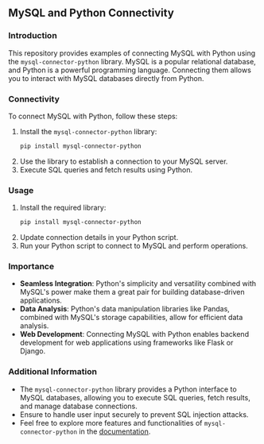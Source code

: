 ## MySQL and Python Connectivity

### Introduction
This repository provides examples of connecting MySQL with Python using the `mysql-connector-python` library. MySQL is a popular relational database, and Python is a powerful programming language. Connecting them allows you to interact with MySQL databases directly from Python.

### Connectivity
To connect MySQL with Python, follow these steps:
1. Install the `mysql-connector-python` library:
   ```bash
   pip install mysql-connector-python
   ```
2. Use the library to establish a connection to your MySQL server.
3. Execute SQL queries and fetch results using Python.

### Usage
1. Install the required library:
   ```bash
   pip install mysql-connector-python
   ```
2. Update connection details in your Python script.
3. Run your Python script to connect to MySQL and perform operations.

### Importance
- **Seamless Integration**: Python's simplicity and versatility combined with MySQL's power make them a great pair for building database-driven applications.
- **Data Analysis**: Python's data manipulation libraries like Pandas, combined with MySQL's storage capabilities, allow for efficient data analysis.
- **Web Development**: Connecting MySQL with Python enables backend development for web applications using frameworks like Flask or Django.

### Additional Information
- The `mysql-connector-python` library provides a Python interface to MySQL databases, allowing you to execute SQL queries, fetch results, and manage database connections.
- Ensure to handle user input securely to prevent SQL injection attacks.
- Feel free to explore more features and functionalities of `mysql-connector-python` in the [documentation](https://dev.mysql.com/doc/connector-python/en/).

